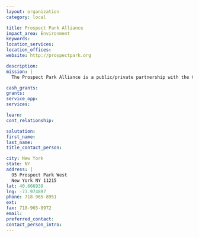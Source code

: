 ```yaml
---
layout: organization
category: local

title: Prospect Park Alliance
impact_area: Environment
keywords: 
location_services: 
location_offices: 
website: http://prospectpark.org

description: 
mission: |
  The Prospect Park Alliance is a public/private partnership with the City of New York, which, through fundraising and advocacy, furthers the restoration and preservation of Prospect Park and the development of the Park as a resource for the people of New York City.

cash_grants: 
grants: 
service_opp: 
services: 

learn: 
cont_relationship: 

salutation: 
first_name: 
last_name: 
title_contact_person: 

city: New York
state: NY
address: |
  95 Prospect Park West  
  New York NY 11215
lat: 40.666939
lng: -73.974897
phone: 718-965-8951
ext: 
fax: 718-965-8972
email: 
preferred_contact: 
contact_person_intro: 
---
```

